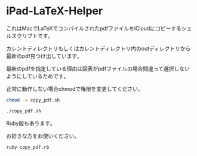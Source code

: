 # iPad-LaTeX-Helper

これはMacでLaTeXでコンパイルされたpdfファイルをiCloudにコピーするシェルスクリプトです｡

カレントディレクトリもしくはカレントディレクトリ内のoutディレクトリから最新のpdf見つけ出しています｡

最新のpdfを指定している理由は図表がpdfファイルの場合間違って選択しないようにしているためです｡

正常に動作しない場合chmodで権限を変更してください｡

```bash
chmod -x copy_pdf.sh
```

```bash
./copy_pdf.sh
```

Ruby版もあります｡

お好きな方をお使いください｡

```bash
ruby copy_pdf.rb
```
